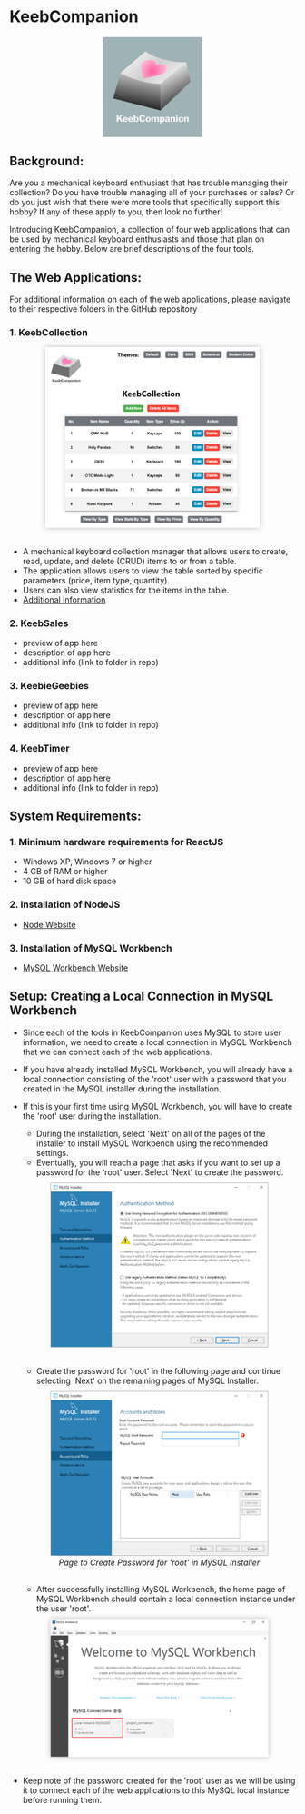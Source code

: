 # KeebCompanion

<p>
  <img 
    src="imgs/png/logo_main2.png"
    alt="KeebCompanion Logo"
    style="display: block; margin: 0 auto; width: 35%"
  />
</p>

## Background:

Are you a mechanical keyboard enthusiast that has trouble managing their collection? Do you have trouble managing all of your purchases or sales? Or do you just wish that there were more tools that specifically support this hobby? If any of these apply to you, then look no further!

Introducing KeebCompanion, a collection of four web applications that can be used by mechanical keyboard enthusiasts and those that plan on entering the hobby. Below are brief descriptions of the four tools.

## The Web Applications:

For additional information on each of the web applications, please navigate to their respective folders in the GitHub repository

### 1. KeebCollection

<figure style="display: block; margin: 0 auto; width: 75%; margin-bottom: 30px"> 
  <img style = "box-shadow: 0 0 10px #00000040" src="imgs/png/collection_preview.png" />
  <!-- <figcaption style="text-align: center; font-style: italic">KeebCollection Home Page</figcaption> -->
</figure>

- A mechanical keyboard collection manager that allows users to create, read, update, and delete (CRUD) items to or from a table.
- The application allows users to view the table sorted by specific parameters (price, item type, quantity).
- Users can also view statistics for the items in the table.
- <a href="https://github.com/jal004/KeebCompanion/tree/main/KeebCollection" target="_blank">Additional Information</a>

### 2. KeebSales

- preview of app here
- description of app here
- additional info (link to folder in repo)

### 3. KeebieGeebies

- preview of app here
- description of app here
- additional info (link to folder in repo)

### 4. KeebTimer

- preview of app here
- description of app here
- additional info (link to folder in repo)

## System Requirements:

### 1. Minimum hardware requirements for ReactJS

- Windows XP, Windows 7 or higher
- 4 GB of RAM or higher
- 10 GB of hard disk space

### 2. Installation of NodeJS

- <a href="https://nodejs.org/en/download/" target="_blank">Node Website</a>

### 3. Installation of MySQL Workbench

- <a href="https://www.mysql.com/products/workbench/" target="_blank">MySQL Workbench Website</a>

## Setup: Creating a Local Connection in MySQL Workbench

- Since each of the tools in KeebCompanion uses MySQL to store user information, we need to create a local connection in MySQL Workbench that we can connect each of the web applications.
- If you have already installed MySQL Workbench, you will already have a local connection consisting of the 'root' user with a password that you created in the MySQL installer during the installation.
- If this is your first time using MySQL Workbench, you will have to create the 'root' user during the installation.

  - During the installation, select 'Next' on all of the pages of the installer to install MySQL Workbench using the recommended settings.
  - Eventually, you will reach a page that asks if you want to set up a password for the 'root' user.
    Select 'Next' to create the password.

  <figure style="display: block; margin: 0 auto; width: 80%; margin-top: 10px;margin-bottom: 30px"> 
    <img src="imgs/png/mysql_setup_auth.png" />
    <!-- <figcaption style="text-align: center; font-style: italic">Prompt to Create Password for 'root' in MySQL Installer</figcaption> -->
  </figure>

  - Create the password for 'root' in the following page and continue selecting 'Next' on the remaining pages of MySQL Installer.

  <figure style="display: block; margin: 0 auto; width: 80%; margin-top: 10px; margin-bottom: 30px"> 
    <img src="imgs/png/mysql_root_pass.png" />
    <figcaption style="text-align: center; font-style: italic">Page to Create Password for 'root' in MySQL Installer</figcaption>
  </figure>

  - After successfully installing MySQL Workbench, the home page of MySQL Workbench should contain a local connection instance under the user 'root'.
  <figure style="display: block; margin: 0 auto; width: 80%; margin-top: 10px; margin-bottom: 30px"> 
    <img style = "box-shadow: 0 0 10px #00000040" src="imgs/png/mysql_success.png" />
    <!-- <figcaption style="text-align: center; font-style: italic">Local Instance for 'root' Highlighted in Red</figcaption> -->
  </figure>

- Keep note of the password created for the 'root' user as we will be using it to connect each of the web applications to this MySQL local instance before running them.

<!-- The following lines below will not be used here, but parts of it can be used in the individual README's -->
<!-- ### 2. Running the Web Applications

- In order to run each of the four web applications:
  1. Clone the repository
  2. Navigate to the directory of the repository
  3. Navigate to the directory of the desired application
  4. Complete the additional setup specified in the README of that directory on GitHub
  5. Run the command:

```
npm run start-app
```

- The absolute paths from the repository folder (KeebCompanion) that we have to navigate to in order to run the command above are:

```
/KeebCompanion/KeebCollection
/KeebCompanion/KeebSales
/KeebCompanion/KeebieGeebies
/KeebCompanion/KeebTimer
``` -->
